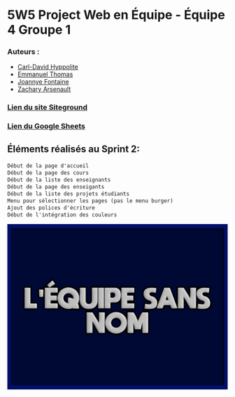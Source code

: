 # 5W5 Project Web en Équipe - Équipe 4 Groupe 1
### Auteurs :
- [Carl-David Hyppolite](https://github.com/cdhyppolite)
- [Emmanuel Thomas](https://github.com/Thomas21Emmanuel)
- [Joannye Fontaine](https://github.com/jfontaine2000)
- [Zachary Arsenault](https://github.com/TheFrenchBuck)
### [Lien du site Siteground](https://timm178.sg-host.com/)
### [Lien du Google Sheets](https://docs.google.com/spreadsheets/d/1tfcWJ_KfRK7A1qLzvmbN3c6tjl_g7qarUelLplwTTVQ/edit#gid=0)
## Éléments réalisés au Sprint 2:
```
Début de la page d'accueil
Début de la page des cours
Début de la liste des enseignants
Début de la page des enseigants
Début de la liste des projets étudiants
Menu pour sélectionner les pages (pas le menu burger)
Ajout des polices d'écriture
Début de l'intégration des couleurs
```

![Image](./screenshot.png "Image du Thème")